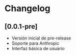 # Changelog

## [0.0.1-pre]

- Versión inicial de pre-release
- Soporte para Anthropic
- Interfaz básica de usuario